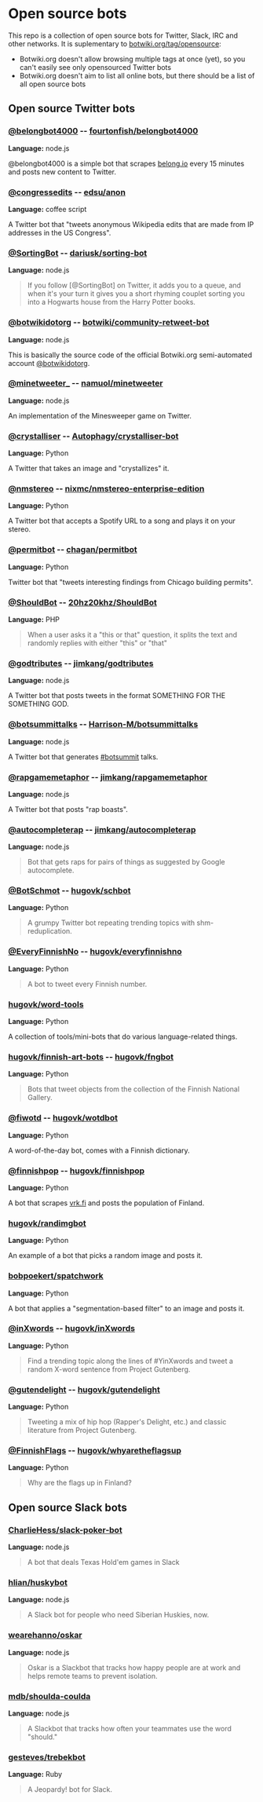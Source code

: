 # Open source bots

This repo is a collection of open source bots for Twitter, Slack, IRC and other networks. It is suplementary to [botwiki.org/tag/opensource](https://botwiki.org/tag/opensource):

- Botwiki.org doesn't allow browsing multiple tags at once (yet), so you can't easily see only opensourced Twitter bots
- Botwiki.org doesn't aim to list all online bots, but there should be a list of all open source bots

## Open source Twitter bots

### [@belongbot4000](https://twitter.com/belongbot4000) -- [fourtonfish/belongbot4000](https://github.com/fourtonfish/belongbot4000)

**Language:** node.js

@belongbot4000 is a simple bot that scrapes [belong.io](http://belong.io/) every 15 minutes and posts new content to Twitter.


### [@congressedits](https://twitter.com/congressedits) -- [edsu/anon](https://github.com/edsu/anon)

**Language:** coffee script

A Twitter bot that "tweets anonymous Wikipedia edits that are made from IP addresses in the US Congress". 


### [@SortingBot](https://twitter.com/SortingBot) -- [dariusk/sorting-bot](https://github.com/dariusk/sorting-bot)

**Language:** node.js

> If you follow [@SortingBot] on Twitter, it adds you to a queue, and when it's your turn it gives you a short rhyming couplet sorting you into a Hogwarts house from the Harry Potter books.


### [@botwikidotorg](https://twitter.com/botwikidotorg) -- [botwiki/community-retweet-bot](https://github.com/botwiki/community-retweet-bot)

**Language:** node.js

This is basically the source code of the official Botwiki.org semi-automated account [@botwikidotorg](https://twitter.com/botwikidotorg).


### [@minetweeter_](https://twitter.com/minetweeter_) -- [namuol/minetweeter](https://github.com/namuol/minetweeter)

**Language:** node.js

An implementation of the Minesweeper game on Twitter.


### [@crystalliser](https://twitter.com/crystalliser) -- [Autophagy/crystalliser-bot](https://github.com/Autophagy/crystalliser-bot)

**Language:** Python

A Twitter that takes an image and "crystallizes" it.


### [@nmstereo](https://twitter.com/nmstereo) -- [nixmc/nmstereo-enterprise-edition](https://github.com/nixmc/nmstereo-enterprise-edition)

**Language:** Python

A Twitter bot that accepts a Spotify URL to a song and plays it on your stereo. 

### [@permitbot](https://twitter.com/permitbot) -- [chagan/permitbot](https://github.com/chagan/permitbot)

**Language:** Python

Twitter bot that "tweets interesting findings from Chicago building permits".


### [@ShouldBot](https://twitter.com/ShouldBot) -- [20hz20khz/ShouldBot](https://github.com/20hz20khz/ShouldBot)

**Language:** PHP

> When a user asks it a "this or that" question, it splits the text and randomly replies with either "this" or "that"


### [@godtributes](https://twitter.com/godtributes) -- [jimkang/godtributes](https://github.com/jimkang/godtributes)

**Language:** node.js

A Twitter bot that posts tweets in the format SOMETHING FOR THE SOMETHING GOD.


### [@botsummittalks](https://twitter.com/botsummittalks) -- [Harrison-M/botsummittalks](https://github.com/Harrison-M/botsummittalks)

**Language:** node.js

A Twitter bot that generates [#botsummit](http://tinysubversions.com/botsummit/2014/) talks.


### [@rapgamemetaphor](https://twitter.com/rapgamemetaphor) -- [jimkang/rapgamemetaphor](https://github.com/jimkang/rapgamemetaphor)

**Language:** node.js

A Twitter bot that posts "rap boasts".


### [@autocompleterap](https://twitter.com/autocompleterap) -- [jimkang/autocompleterap](https://github.com/jimkang/autocompleterap)

**Language:** node.js

> Bot that gets raps for pairs of things as suggested by Google autocomplete.


### [@BotSchmot](https://twitter.com/BotSchmot) -- [hugovk/schbot](https://github.com/hugovk/schbot)

**Language:** Python

> A grumpy Twitter bot repeating trending topics with shm-reduplication.


### [@EveryFinnishNo](https://twitter.com/EveryFinnishNo) -- [hugovk/everyfinnishno](https://github.com/hugovk/everyfinnishno)

**Language:** Python

> A bot to tweet every Finnish number.


### [hugovk/word-tools](https://github.com/hugovk/word-tools)

**Language:** Python

A collection of tools/mini-bots that do various language-related things.

### [hugovk/finnish-art-bots](https://twitter.com/hugovk/lists/finnish-art-bots/members) -- [hugovk/fngbot](https://github.com/hugovk/fngbot)

**Language:** Python

> Bots that tweet objects from the collection of the Finnish National Gallery.


### [@fiwotd](https://twitter.com/fiwotd) -- [hugovk/wotdbot](https://github.com/hugovk/wotdbot)

**Language:** Python

A word-of-the-day bot, comes with a Finnish dictionary.


### [@finnishpop](https://twitter.com/finnishpop) -- [hugovk/finnishpop](https://github.com/hugovk/finnishpop)

**Language:** Python

A bot that scrapes [vrk.fi](http://vrk.fi) and posts the population of Finland.


### [hugovk/randimgbot](https://github.com/hugovk/randimgbot)

**Language:** Python

An example of a bot that picks a random image and posts it.


### [bobpoekert/spatchwork](https://github.com/bobpoekert/spatchwork)

**Language:** Python

A bot that applies a "segmentation-based filter" to an image and posts it.


### [@inXwords](https://twitter.com/inXwords) -- [hugovk/inXwords](https://github.com/hugovk/inXwords)

**Language:** Python

> Find a trending topic along the lines of #YinXwords and tweet a random X-word sentence from Project Gutenberg.


### [@gutendelight](https://twitter.com/gutendelight) -- [hugovk/gutendelight](https://github.com/hugovk/gutendelight)

**Language:** Python

> Tweeting a mix of hip hop (Rapper's Delight, etc.) and classic literature from Project Gutenberg.


### [@FinnishFlags](https://twitter.com/FinnishFlags) -- [hugovk/whyaretheflagsup](https://github.com/hugovk/whyaretheflagsup)

**Language:** Python

> Why are the flags up in Finland?


## Open source Slack bots

### [CharlieHess/slack-poker-bot](https://github.com/CharlieHess/slack-poker-bot)

**Language:** node.js

> A bot that deals Texas Hold'em games in Slack


### [hlian/huskybot](https://github.com/hlian/huskybot)

**Language:** node.js

> A Slack bot for people who need Siberian Huskies, now.


### [wearehanno/oskar](https://github.com/wearehanno/oskar)

**Language:** node.js

> Oskar is a Slackbot that tracks how happy people are at work and helps remote teams to prevent isolation.


### [mdb/shoulda-coulda](https://github.com/mdb/shoulda-coulda)

**Language:** node.js

> A Slackbot that tracks how often your teammates use the word "should."


### [gesteves/trebekbot](https://github.com/gesteves/trebekbot)

**Language:** Ruby

> A Jeopardy! bot for Slack.